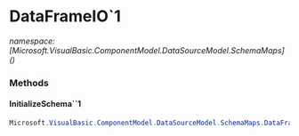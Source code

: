﻿# DataFrameIO`1
_namespace: [Microsoft.VisualBasic.ComponentModel.DataSourceModel.SchemaMaps](<a href="#" onClick="load('/docs/Microsoft.VisualBasic.ComponentModel.DataSourceModel.SchemaMaps/index.md')"></a>)_





### Methods

#### InitializeSchema``1
```csharp
Microsoft.VisualBasic.ComponentModel.DataSourceModel.SchemaMaps.DataFrameIO`1.InitializeSchema``1
```



